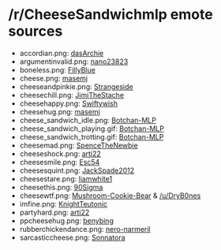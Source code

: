 /r/CheeseSandwichmlp emote sources
==================================

* accordian.png: [dasArchie](http://dasarchie.deviantart.com/art/Cheese-Sandwich-with-accordion-431148581)
* argumentinvalid.png: [nano23823](http://nano23823.deviantart.com/art/Cheese-Sandwich-and-the-tuba-mouse-442455252)
* boneless.png: [FillyBlue](http://fillyblue.deviantart.com/art/Flop-flop-429217158)
* cheese.png: [masemj](http://masemj.deviantart.com/art/Cheese-Sandwich-Finalized-431122308)
* cheeseandpinkie.png: [Strangeside](http://strangeside.deviantart.com/art/The-Super-Duper-Party-Ponies-431085826)
* cheesechill.png: [JimiTheStache](http://jimithestache.deviantart.com/art/Swimmin-With-Cheese-440145102)
* cheesehappy.png: [Swiftywish](http://swiftywish.deviantart.com/art/Cheese-Sandwich-431180769)
* cheesehug.png: [masemj](http://masemj.deviantart.com/art/Cheese-In-Your-Knees-435782255)
* cheese_sandwich_idle.png: [Botchan-MLP](http://botchan-mlp.deviantart.com/art/Cheese-Sandwich-idle-431883913)
* cheese_sandwich_playing.gif: [Botchan-MLP](http://botchan-mlp.deviantart.com/art/Cheese-Sandwich-playing-accordion-432095301)
* cheese_sandwich_trotting.gif: [Botchan-MLP](http://botchan-mlp.deviantart.com/art/Cheese-Sandwich-trotting-431814984)
* cheesemad.png: [SpenceTheNewbie](http://spencethenewbie.deviantart.com/art/Stern-Cheese-Sandwich-438678087)
* cheeseshock.png: [arti22](http://arti22.deviantart.com/art/Cheese-Sandwich-is-confused-431530353)
* cheesesmile.png: [Esc54](http://esc54.deviantart.com/art/Make-a-wish-it-s-your-birthday-430940480)
* cheesesquint.png: [JackSpade2012](http://jackspade2012.deviantart.com/art/Cheese-Sandwich-Face-430977717)
* cheesestare.png: [liamwhite1](http://liamwhite1.deviantart.com/art/Cheese-Sandwich-says-hi-430862886)
* cheesethis.png: [90Sigma](http://90sigma.deviantart.com/art/Cheese-Sandwich-431281123)
* cheesewtf.png: [Mushroom-Cookie-Bear](http://mushroom-cookie-bear.deviantart.com/art/Unfortunate-Implications-456422015) & [/u/DryB0nes](http://i.imgur.com/Hmvovam.jpg)
* imfine.png: [KnightTeutonic](http://knightteutonic.deviantart.com/art/Pinkie-Pie-what-no-I-m-perfectly-fine-432770262)
* partyhard.png: [arti22](http://arti22.deviantart.com/art/Colt-Cheese-Sandwich-Vector-431077670)
* ppcheesehug.png: [benybing](http://benybing.deviantart.com/art/Pinkie-and-Cheese-435994933)
* rubberchickendance.png: [nero-narmeril](http://nero-narmeril.deviantart.com/art/Do-the-rubber-chicken-dance-431016937)
* sarcasticcheese.png: [Sonnatora](http://sonnatora.deviantart.com/art/Cheese-Sandwich-481608716)
